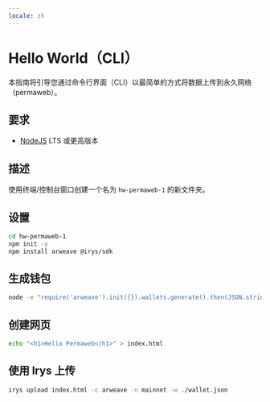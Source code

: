 ```yaml
---
locale: zh
---
```


# Hello World（CLI）

本指南将引导您通过命令行界面（CLI）以最简单的方式将数据上传到永久网络（permaweb）。

## 要求

- [NodeJS](https://nodejs.org) LTS 或更高版本

## 描述

使用终端/控制台窗口创建一个名为 `hw-permaweb-1` 的新文件夹。

## 设置

```sh
cd hw-permaweb-1
npm init -y
npm install arweave @irys/sdk
```

## 生成钱包

```sh
node -e "require('arweave').init({}).wallets.generate().then(JSON.stringify).then(console.log.bind(console))" > wallet.json
```

## 创建网页

```sh
echo "<h1>Hello Permaweb</h1>" > index.html
```

## 使用 Irys 上传

```sh
irys upload index.html -c arweave -n mainnet -w ./wallet.json
```
